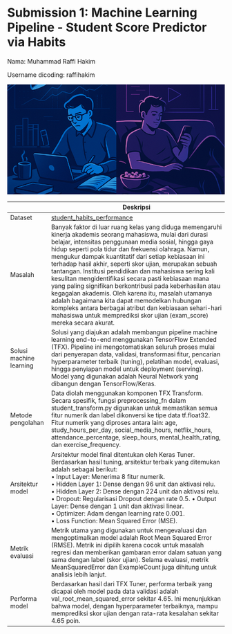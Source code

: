 # Submission 1: Machine Learning Pipeline - Student Score Predictor via Habits
Nama: Muhammad Raffi Hakim

Username dicoding: raffihakim

![Sumber Gambar](./img/dataset-cover.png)

| | Deskripsi |
| ----------- | ----------- |
| Dataset | [student_habits_performance](https://www.kaggle.com/code/ahmednasra1/student-habits-performance/input) |
| Masalah | Banyak faktor di luar ruang kelas yang diduga memengaruhi kinerja akademis seorang mahasiswa, mulai dari durasi belajar, intensitas penggunaan media sosial, hingga gaya hidup seperti pola tidur dan frekuensi olahraga. Namun, mengukur dampak kuantitatif dari setiap kebiasaan ini terhadap hasil akhir, seperti skor ujian, merupakan sebuah tantangan. Institusi pendidikan dan mahasiswa sering kali kesulitan mengidentifikasi secara pasti kebiasaan mana yang paling signifikan berkontribusi pada keberhasilan atau kegagalan akademis. Oleh karena itu, masalah utamanya adalah bagaimana kita dapat memodelkan hubungan kompleks antara berbagai atribut dan kebiasaan sehari-hari mahasiswa untuk memprediksi skor ujian (exam_score) mereka secara akurat. |
| Solusi machine learning | Solusi yang diajukan adalah membangun pipeline machine learning end-to-end menggunakan TensorFlow Extended (TFX). Pipeline ini mengotomatiskan seluruh proses mulai dari penyerapan data, validasi, transformasi fitur, pencarian hyperparameter terbaik (tuning), pelatihan model, evaluasi, hingga penyiapan model untuk deployment (serving). Model yang digunakan adalah Neural Network yang dibangun dengan TensorFlow/Keras. |
| Metode pengolahan | Data diolah menggunakan komponen TFX Transform. Secara spesifik, fungsi preprocessing_fn dalam student_transform.py digunakan untuk memastikan semua fitur numerik dan label dikonversi ke tipe data tf.float32. Fitur numerik yang diproses antara lain: age, study_hours_per_day, social_media_hours, netflix_hours, attendance_percentage, sleep_hours, mental_health_rating, dan exercise_frequency. |
| Arsitektur model | Arsitektur model final ditentukan oleh Keras Tuner. Berdasarkan hasil tuning, arsitektur terbaik yang ditemukan adalah sebagai berikut: <br> • Input Layer: Menerima 8 fitur numerik. <br>  • Hidden Layer 1: Dense dengan 96 unit dan aktivasi relu.<br>  • Hidden Layer 2: Dense dengan 224 unit dan aktivasi relu.<br>  • Dropout: Regularisasi Dropout dengan rate 0.5. • Output Layer: Dense dengan 1 unit dan aktivasi linear.<br>  • Optimizer: Adam dengan learning rate 0.001.<br>  • Loss Function: Mean Squared Error (MSE). |
| Metrik evaluasi | Metrik utama yang digunakan untuk mengevaluasi dan mengoptimalkan model adalah Root Mean Squared Error (RMSE). Metrik ini dipilih karena cocok untuk masalah regresi dan memberikan gambaran error dalam satuan yang sama dengan label (skor ujian). Selama evaluasi, metrik MeanSquaredError dan ExampleCount juga dihitung untuk analisis lebih lanjut. |
| Performa model | Berdasarkan hasil dari TFX Tuner, performa terbaik yang dicapai oleh model pada data validasi adalah val_root_mean_squared_error sekitar 4.65. Ini menunjukkan bahwa model, dengan hyperparameter terbaiknya, mampu memprediksi skor ujian dengan rata-rata kesalahan sekitar 4.65 poin. |
